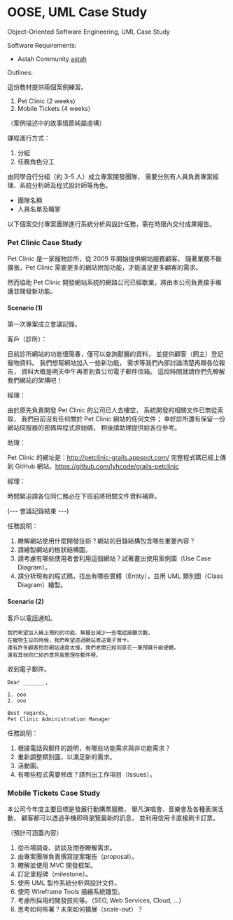 OOSE, UML Case Study
====================

Object-Oriented Software Engineering, UML Case Study

Software Requirements:

* Astah Community [astah]

Outlines:

這份教材提供兩個案例練習。

1. Pet Clinic (2 weeks)
2. Mobile Tickets (4 weeks)

（案例描述中的故事情節純屬虛構）

課程進行方式：

1. 分組
2. 任務角色分工

由同學自行分組（約 3-5 人）成立專案開發團隊，
需要分別有人員負責專案經理、系統分析師及程式設計師等角色。

* 團隊名稱
* 人員名單及職掌

以下個案交付專案團隊進行系統分析與設計任務，需在時限內交付成果報告。

### Pet Clinic Case Study ###

Pet Clinic 是一家寵物診所，從 2009 年開始提供網站服務顧客。
隨著業務不斷擴張，Pet Clinic 需要更多的網站附加功能，才能滿足更多顧客的需求。

然而協助 Pet Clinic 開發網站系統的網路公司已經歇業，將由本公司負責接手維護並開發新功能。

#### Scenario (1) ####

第一次專案成立會議記錄。

客戶（診所）：

目前診所網站的功能很陽春，僅可以查詢獸醫的資料，
並提供顧客（飼主）登記寵物資料。
我們想幫網站加入一些新功能，
需求等我們內部討論清楚再跟各位報告，
資料大概是明天中午再寄到貴公司電子郵件信箱。
這段時間就請你們先瞭解我們網站的架構吧！

經理：

由於原先負責開發 Pet Clinic 的公司已人去樓空，
系統開發的相關文件已無從索取，
我們目前沒有任何關於 Pet Clinic 網站的任何文件；
幸好診所還有保留一份網站伺服器的密碼與程式原始碼，
稍後請助理提供給各位參考。

助理：

Pet Clinic 的網址是：http://petclinic-grails.appspot.com/
完整程式碼已經上傳到 GitHub 網站。https://github.com/lyhcode/grails-petclinic

經理：

時間緊迫請各位同仁務必在下班前將相關文件資料補齊。

(--- 會議記錄結束 ---)

任務說明：

1. 瞭解網站使用什麼開發技術？網站的目錄結構包含哪些重要內容？
2. 請繪製網站的樹狀結構圖。
3. 請考慮有哪些使用者會利用這個網站？試著畫出使用案例圖（Use Case Diagram）。
4. 請分析現有的程式碼，找出有哪些實體（Entity），並用 UML 類別圖（Class Diagram）繪製。

#### Scenario (2) ####

客戶以電話通知。

    我們希望加入線上預約的功能，幫櫃台減少一些電話接聽次數。
    在寵物生日的時候，我們希望透過網站寄送電子賀卡。
    還有許多顧客抱怨網站速度太慢，我們老闆已經同意花一筆預算升級硬體。
    還有其他同仁給的意見我整理在郵件裡。

收到電子郵件。

    Dear _______,

    1. ooo
    2. ooo

    Best regards,
    Pet Clinic Administration Manager

任務說明：

1. 根據電話與郵件的說明，有哪些功能需求與非功能需求？
2. 重新調整類別圖，以滿足新的需求。
3. 活動圖。
4. 有哪些程式需要修改？請列出工作項目（Issues）。


### Mobile Tickets Case Study ###

本公司今年度主要目標是發展行動購票服務，
舉凡演唱會、音樂會及各種表演活動，
顧客都可以透過手機即時瀏覽最新的訊息，
並利用信用卡直接刷卡訂票。

（預計可涵蓋內容）

1. 從市場調查、訪談及問卷瞭解需求。
2. 由專案團隊負責撰寫提案報告（proposal）。
3. 瞭解並使用 MVC 開發框架。
4. 訂定里程碑（milestone）。
5. 使用 UML 製作系統分析與設計文件。
6. 使用 Wireframe Tools 描繪系統雛型。
7. 考慮所採用的開發技術等。（SEO, Web Services, Cloud, ...）
8. 思考如何佈署？未來如何擴展（scale-out）？

[astah]: http://astah.net/ "Astah"
